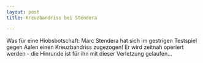 ```yaml
---
layout: post
title: Kreuzbandriss bei Stendera

---
```


Was für eine Hiobsbotschaft: Marc Stendera hat sich im gestrigen Testspiel gegen Aalen einen Kreuzbandriss zugezogen! Er wird zeitnah operiert werden - die Hinrunde ist für ihn mit dieser Verletzung gelaufen... 


